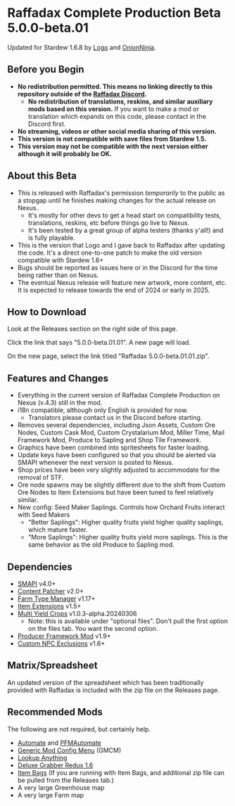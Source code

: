 # Raffadax Complete Production Beta 5.0.0-beta.01

Updated for Stardew 1.6.8 by [Logo](https://github.com/Rogue-Toast) and [OnionNinja](https://github.com/scriptsforweirdos).

## Before you Begin

* **No redistribution permitted. This means no linking directly to this repository outside of the [Raffadax Discord](https://discord.gg/kVRFBf794c).**
  * **No redistribution of translations, reskins, and similar auxiliary mods based on this version.** If you want to make a mod or translation which expands on this code, please contact in the Discord first.
* **No streaming, videos or other social media sharing of this version.**
* **This version is not compatible with save files from Stardew 1.5.**
* **This version may not be compatible with the next version either although it will probably be OK.**

## About this Beta

* This is released with Raffadax's permission *temporarily* to the public as a stopgap until he finishes making changes for the actual release on Nexus.
  * It's mostly for other devs to get a head start on compatibility tests, translations, reskins, etc before things go live to Nexus.
  * It's been tested by a great group of alpha testers (thanks y'all!) and is fully playable.
* This is the version that Logo and I gave back to Raffadax after updating the code. It's a direct one-to-one patch to make the old version compatible with Stardew 1.6+
* Bugs should be reported as issues here or in the Discord for the time being rather than on Nexus.
* The eventual Nexus release will feature new artwork, more content, etc. It is expected to release towards the end of 2024 or early in 2025.

## How to Download

Look at the Releases section on the right side of this page.

Click the link that says "5.0.0-beta.01.01". A new page will load.

On the new page, select the link titled "Raffadax 5.0.0-beta.01.01.zip".

## Features and Changes

* Everything in the current version of Raffadax Complete Production on Nexus (v.4.3) still in the mod.
* i18n compatible, although only English is provided for now.
  * Translators please contact us in the Discord before starting.
* Removes several dependencies, including Json Assets, Custom Ore Nodes, Custom Cask Mod, Custom Crystalarium Mod, Miller Time, Mail Framework Mod, Produce to Sapling and Shop Tile Framework.
* Graphics have been combined into spritesheets for faster loading.
* Update keys have been configured so that you should be alerted via SMAPI whenever the next version is posted to Nexus.
* Shop prices have been very slightly adjusted to accommodate for the removal of STF.
* Ore node spawns may be slightly different due to the shift from Custom Ore Nodes to Item Extensions but have been tuned to feel relatively similar.
* New config: Seed Maker Saplings. Controls how Orchard Fruits interact with Seed Makers
  * "Better Saplings": Higher quality fruits yield higher quality saplings, which mature faster.
  * "More Saplings": Higher quality fruits yield more saplings. This is the same behavior as the old Produce to Sapling mod.

## Dependencies

* [SMAPI](https://smapi.io) v4.0+
* [Content Patcher](https://www.nexusmods.com/stardewvalley/mods/1915) v2.0+
* [Farm Type Manager](https://www.nexusmods.com/stardewvalley/mods/3231) v1.17+
* [Item Extensions](https://www.nexusmods.com/stardewvalley/mods/20357) v1.5+
* [Multi Yield Crops](https://www.nexusmods.com/stardewvalley/mods/6069) v1.0.3-alpha.20240306
  * Note: this is available under "optional files". Don't pull the first option on the files tab. You want the second option.
* [Producer Framework Mod](https://www.nexusmods.com/stardewvalley/mods/4970) v1.9+
* [Custom NPC Exclusions](https://www.nexusmods.com/stardewvalley/mods/7089) v1.6+

## Matrix/Spreadsheet

An updated version of the spreadsheet which has been traditionally provided with Raffadax is included with the zip file on the Releases page.

## Recommended Mods

The following are not required, but certainly help.

* [Automate](https://www.nexusmods.com/stardewvalley/mods/1063) and [PFMAutomate](https://www.nexusmods.com/stardewvalley/mods/5038)
* [Generic Mod Config Menu](https://www.nexusmods.com/stardewvalley/mods/5098) (GMCM)
* [Lookup Anything](https://www.nexusmods.com/stardewvalley/mods/541)
* [Deluxe Grabber Redux 1.6](https://www.nexusmods.com/stardewvalley/mods/20799)
* [Item Bags](https://www.nexusmods.com/stardewvalley/mods/5382) (If you are running with Item Bags, and additional zip file can be pulled from the Releases tab.)
* A very large Greenhouse map
* A very large Farm map
